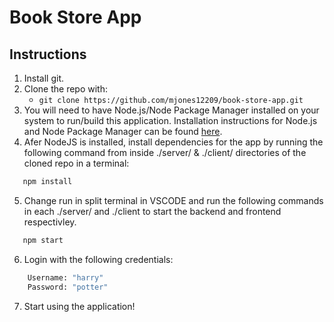 # Book Store App

## Instructions

1. Install git.
2. Clone the repo with:
   * `git clone https://github.com/mjones12209/book-store-app.git`
3. You will need to have Node.js/Node Package Manager installed on your system to run/build this application. Installation instructions for Node.js and Node Package Manager can be found [here](https://docs.npmjs.com/downloading-and-installing-node-js-and-npm).
4. Afer NodeJS is installed, install dependencies for the app by running the following command from inside ./server/ & ./client/ directories of the cloned repo in a terminal:

```bash
   npm install
```

5. Change run in split terminal in VSCODE and run the following commands in each ./server/ and ./client to start the backend and frontend respectivley.

```bash
   npm start
```

6. Login with the following credentials:

```bash
    Username: "harry"
    Password: "potter"
```

7.  Start using the application!